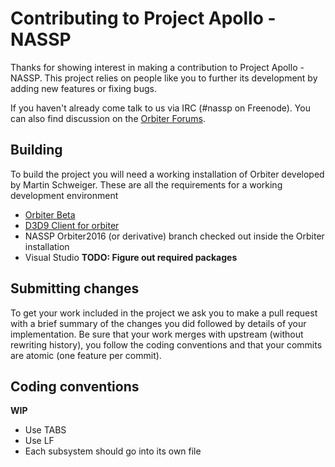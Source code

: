 # Contributing to  Project Apollo - NASSP
Thanks for showing interest in making a contribution to Project Apollo - NASSP.
This project relies on people like you to further its development by adding new features or fixing bugs.

If you haven't already come talk to us via IRC (#nassp on Freenode). You can also find discussion on the [Orbiter Forums](https://www.orbiter-forum.com/forumdisplay.php?f=102).

## Building
To build the project you will need a working installation of Orbiter developed by Martin Schweiger.
These are all the requirements for a working development environment
* [Orbiter Beta](http://orbit.medphys.ucl.ac.uk/betainstall.html)
* [D3D9 Client for orbiter](https://www.orbiter-forum.com/showthread.php?t=18431)
* NASSP Orbiter2016 (or derivative) branch checked out inside the Orbiter installation
* Visual Studio **TODO: Figure out required packages**

## Submitting changes
To get your work included in the project we ask you to make a pull request with a brief summary of the changes you did followed by details of your implementation.
Be sure that your work merges with upstream (without rewriting history), you follow the coding conventions and that your commits are atomic (one feature per commit).

## Coding conventions
**WIP**
* Use TABS
* Use LF
* Each subsystem should go into its own file
